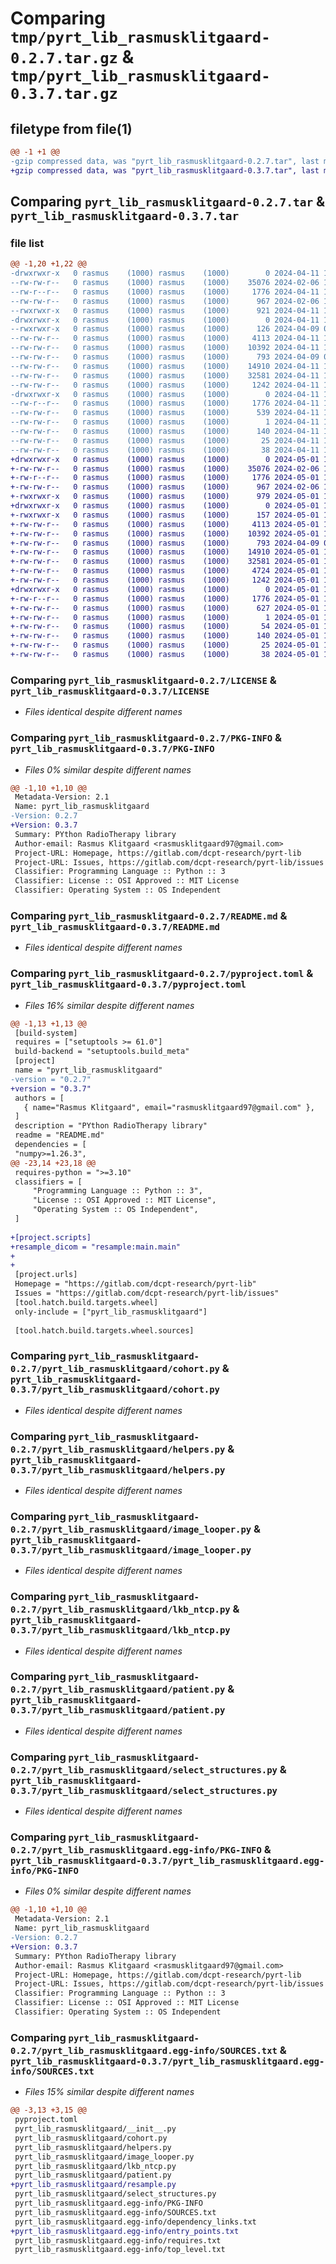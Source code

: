 # Comparing `tmp/pyrt_lib_rasmusklitgaard-0.2.7.tar.gz` & `tmp/pyrt_lib_rasmusklitgaard-0.3.7.tar.gz`

## filetype from file(1)

```diff
@@ -1 +1 @@
-gzip compressed data, was "pyrt_lib_rasmusklitgaard-0.2.7.tar", last modified: Thu Apr 11 12:01:59 2024, max compression
+gzip compressed data, was "pyrt_lib_rasmusklitgaard-0.3.7.tar", last modified: Wed May  1 13:11:22 2024, max compression
```

## Comparing `pyrt_lib_rasmusklitgaard-0.2.7.tar` & `pyrt_lib_rasmusklitgaard-0.3.7.tar`

### file list

```diff
@@ -1,20 +1,22 @@
-drwxrwxr-x   0 rasmus    (1000) rasmus    (1000)        0 2024-04-11 12:01:59.571468 pyrt_lib_rasmusklitgaard-0.2.7/
--rw-rw-r--   0 rasmus    (1000) rasmus    (1000)    35076 2024-02-06 14:03:05.000000 pyrt_lib_rasmusklitgaard-0.2.7/LICENSE
--rw-r--r--   0 rasmus    (1000) rasmus    (1000)     1776 2024-04-11 12:01:59.571468 pyrt_lib_rasmusklitgaard-0.2.7/PKG-INFO
--rw-rw-r--   0 rasmus    (1000) rasmus    (1000)      967 2024-02-06 14:03:05.000000 pyrt_lib_rasmusklitgaard-0.2.7/README.md
--rwxrwxr-x   0 rasmus    (1000) rasmus    (1000)      921 2024-04-11 12:01:54.000000 pyrt_lib_rasmusklitgaard-0.2.7/pyproject.toml
-drwxrwxr-x   0 rasmus    (1000) rasmus    (1000)        0 2024-04-11 12:01:59.571468 pyrt_lib_rasmusklitgaard-0.2.7/pyrt_lib_rasmusklitgaard/
--rwxrwxr-x   0 rasmus    (1000) rasmus    (1000)      126 2024-04-09 08:44:27.000000 pyrt_lib_rasmusklitgaard-0.2.7/pyrt_lib_rasmusklitgaard/__init__.py
--rw-rw-r--   0 rasmus    (1000) rasmus    (1000)     4113 2024-04-11 12:01:57.000000 pyrt_lib_rasmusklitgaard-0.2.7/pyrt_lib_rasmusklitgaard/cohort.py
--rw-rw-r--   0 rasmus    (1000) rasmus    (1000)    10392 2024-04-11 12:01:57.000000 pyrt_lib_rasmusklitgaard-0.2.7/pyrt_lib_rasmusklitgaard/helpers.py
--rw-rw-r--   0 rasmus    (1000) rasmus    (1000)      793 2024-04-09 08:44:14.000000 pyrt_lib_rasmusklitgaard-0.2.7/pyrt_lib_rasmusklitgaard/image_looper.py
--rw-rw-r--   0 rasmus    (1000) rasmus    (1000)    14910 2024-04-11 12:01:57.000000 pyrt_lib_rasmusklitgaard-0.2.7/pyrt_lib_rasmusklitgaard/lkb_ntcp.py
--rw-rw-r--   0 rasmus    (1000) rasmus    (1000)    32581 2024-04-11 12:01:57.000000 pyrt_lib_rasmusklitgaard-0.2.7/pyrt_lib_rasmusklitgaard/patient.py
--rw-rw-r--   0 rasmus    (1000) rasmus    (1000)     1242 2024-04-11 12:01:57.000000 pyrt_lib_rasmusklitgaard-0.2.7/pyrt_lib_rasmusklitgaard/select_structures.py
-drwxrwxr-x   0 rasmus    (1000) rasmus    (1000)        0 2024-04-11 12:01:59.571468 pyrt_lib_rasmusklitgaard-0.2.7/pyrt_lib_rasmusklitgaard.egg-info/
--rw-r--r--   0 rasmus    (1000) rasmus    (1000)     1776 2024-04-11 12:01:59.000000 pyrt_lib_rasmusklitgaard-0.2.7/pyrt_lib_rasmusklitgaard.egg-info/PKG-INFO
--rw-rw-r--   0 rasmus    (1000) rasmus    (1000)      539 2024-04-11 12:01:59.000000 pyrt_lib_rasmusklitgaard-0.2.7/pyrt_lib_rasmusklitgaard.egg-info/SOURCES.txt
--rw-rw-r--   0 rasmus    (1000) rasmus    (1000)        1 2024-04-11 12:01:59.000000 pyrt_lib_rasmusklitgaard-0.2.7/pyrt_lib_rasmusklitgaard.egg-info/dependency_links.txt
--rw-rw-r--   0 rasmus    (1000) rasmus    (1000)      140 2024-04-11 12:01:59.000000 pyrt_lib_rasmusklitgaard-0.2.7/pyrt_lib_rasmusklitgaard.egg-info/requires.txt
--rw-rw-r--   0 rasmus    (1000) rasmus    (1000)       25 2024-04-11 12:01:59.000000 pyrt_lib_rasmusklitgaard-0.2.7/pyrt_lib_rasmusklitgaard.egg-info/top_level.txt
--rw-rw-r--   0 rasmus    (1000) rasmus    (1000)       38 2024-04-11 12:01:59.571468 pyrt_lib_rasmusklitgaard-0.2.7/setup.cfg
+drwxrwxr-x   0 rasmus    (1000) rasmus    (1000)        0 2024-05-01 13:11:22.360443 pyrt_lib_rasmusklitgaard-0.3.7/
+-rw-rw-r--   0 rasmus    (1000) rasmus    (1000)    35076 2024-02-06 14:03:05.000000 pyrt_lib_rasmusklitgaard-0.3.7/LICENSE
+-rw-r--r--   0 rasmus    (1000) rasmus    (1000)     1776 2024-05-01 13:11:22.360443 pyrt_lib_rasmusklitgaard-0.3.7/PKG-INFO
+-rw-rw-r--   0 rasmus    (1000) rasmus    (1000)      967 2024-02-06 14:03:05.000000 pyrt_lib_rasmusklitgaard-0.3.7/README.md
+-rwxrwxr-x   0 rasmus    (1000) rasmus    (1000)      979 2024-05-01 13:11:16.000000 pyrt_lib_rasmusklitgaard-0.3.7/pyproject.toml
+drwxrwxr-x   0 rasmus    (1000) rasmus    (1000)        0 2024-05-01 13:11:22.356443 pyrt_lib_rasmusklitgaard-0.3.7/pyrt_lib_rasmusklitgaard/
+-rwxrwxr-x   0 rasmus    (1000) rasmus    (1000)      157 2024-05-01 12:58:31.000000 pyrt_lib_rasmusklitgaard-0.3.7/pyrt_lib_rasmusklitgaard/__init__.py
+-rw-rw-r--   0 rasmus    (1000) rasmus    (1000)     4113 2024-05-01 13:11:20.000000 pyrt_lib_rasmusklitgaard-0.3.7/pyrt_lib_rasmusklitgaard/cohort.py
+-rw-rw-r--   0 rasmus    (1000) rasmus    (1000)    10392 2024-05-01 13:11:20.000000 pyrt_lib_rasmusklitgaard-0.3.7/pyrt_lib_rasmusklitgaard/helpers.py
+-rw-rw-r--   0 rasmus    (1000) rasmus    (1000)      793 2024-04-09 08:44:14.000000 pyrt_lib_rasmusklitgaard-0.3.7/pyrt_lib_rasmusklitgaard/image_looper.py
+-rw-rw-r--   0 rasmus    (1000) rasmus    (1000)    14910 2024-05-01 13:11:20.000000 pyrt_lib_rasmusklitgaard-0.3.7/pyrt_lib_rasmusklitgaard/lkb_ntcp.py
+-rw-rw-r--   0 rasmus    (1000) rasmus    (1000)    32581 2024-05-01 13:11:20.000000 pyrt_lib_rasmusklitgaard-0.3.7/pyrt_lib_rasmusklitgaard/patient.py
+-rw-rw-r--   0 rasmus    (1000) rasmus    (1000)     4724 2024-05-01 13:11:20.000000 pyrt_lib_rasmusklitgaard-0.3.7/pyrt_lib_rasmusklitgaard/resample.py
+-rw-rw-r--   0 rasmus    (1000) rasmus    (1000)     1242 2024-05-01 13:11:20.000000 pyrt_lib_rasmusklitgaard-0.3.7/pyrt_lib_rasmusklitgaard/select_structures.py
+drwxrwxr-x   0 rasmus    (1000) rasmus    (1000)        0 2024-05-01 13:11:22.360443 pyrt_lib_rasmusklitgaard-0.3.7/pyrt_lib_rasmusklitgaard.egg-info/
+-rw-r--r--   0 rasmus    (1000) rasmus    (1000)     1776 2024-05-01 13:11:22.000000 pyrt_lib_rasmusklitgaard-0.3.7/pyrt_lib_rasmusklitgaard.egg-info/PKG-INFO
+-rw-rw-r--   0 rasmus    (1000) rasmus    (1000)      627 2024-05-01 13:11:22.000000 pyrt_lib_rasmusklitgaard-0.3.7/pyrt_lib_rasmusklitgaard.egg-info/SOURCES.txt
+-rw-rw-r--   0 rasmus    (1000) rasmus    (1000)        1 2024-05-01 13:11:22.000000 pyrt_lib_rasmusklitgaard-0.3.7/pyrt_lib_rasmusklitgaard.egg-info/dependency_links.txt
+-rw-rw-r--   0 rasmus    (1000) rasmus    (1000)       54 2024-05-01 13:11:22.000000 pyrt_lib_rasmusklitgaard-0.3.7/pyrt_lib_rasmusklitgaard.egg-info/entry_points.txt
+-rw-rw-r--   0 rasmus    (1000) rasmus    (1000)      140 2024-05-01 13:11:22.000000 pyrt_lib_rasmusklitgaard-0.3.7/pyrt_lib_rasmusklitgaard.egg-info/requires.txt
+-rw-rw-r--   0 rasmus    (1000) rasmus    (1000)       25 2024-05-01 13:11:22.000000 pyrt_lib_rasmusklitgaard-0.3.7/pyrt_lib_rasmusklitgaard.egg-info/top_level.txt
+-rw-rw-r--   0 rasmus    (1000) rasmus    (1000)       38 2024-05-01 13:11:22.360443 pyrt_lib_rasmusklitgaard-0.3.7/setup.cfg
```

### Comparing `pyrt_lib_rasmusklitgaard-0.2.7/LICENSE` & `pyrt_lib_rasmusklitgaard-0.3.7/LICENSE`

 * *Files identical despite different names*

### Comparing `pyrt_lib_rasmusklitgaard-0.2.7/PKG-INFO` & `pyrt_lib_rasmusklitgaard-0.3.7/PKG-INFO`

 * *Files 0% similar despite different names*

```diff
@@ -1,10 +1,10 @@
 Metadata-Version: 2.1
 Name: pyrt_lib_rasmusklitgaard
-Version: 0.2.7
+Version: 0.3.7
 Summary: PYthon RadioTherapy library
 Author-email: Rasmus Klitgaard <rasmusklitgaard97@gmail.com>
 Project-URL: Homepage, https://gitlab.com/dcpt-research/pyrt-lib
 Project-URL: Issues, https://gitlab.com/dcpt-research/pyrt-lib/issues
 Classifier: Programming Language :: Python :: 3
 Classifier: License :: OSI Approved :: MIT License
 Classifier: Operating System :: OS Independent
```

### Comparing `pyrt_lib_rasmusklitgaard-0.2.7/README.md` & `pyrt_lib_rasmusklitgaard-0.3.7/README.md`

 * *Files identical despite different names*

### Comparing `pyrt_lib_rasmusklitgaard-0.2.7/pyproject.toml` & `pyrt_lib_rasmusklitgaard-0.3.7/pyproject.toml`

 * *Files 16% similar despite different names*

```diff
@@ -1,13 +1,13 @@
 [build-system]
 requires = ["setuptools >= 61.0"]
 build-backend = "setuptools.build_meta"
 [project]
 name = "pyrt_lib_rasmusklitgaard"
-version = "0.2.7"
+version = "0.3.7"
 authors = [
   { name="Rasmus Klitgaard", email="rasmusklitgaard97@gmail.com" },
 ]
 description = "PYthon RadioTherapy library"
 readme = "README.md"
 dependencies = [
 "numpy>=1.26.3",
@@ -23,14 +23,18 @@
 requires-python = ">=3.10"
 classifiers = [
     "Programming Language :: Python :: 3",
     "License :: OSI Approved :: MIT License",
     "Operating System :: OS Independent",
 ]
 
+[project.scripts]
+resample_dicom = "resample:main.main"
+
+
 [project.urls]
 Homepage = "https://gitlab.com/dcpt-research/pyrt-lib"
 Issues = "https://gitlab.com/dcpt-research/pyrt-lib/issues"
 [tool.hatch.build.targets.wheel]
 only-include = ["pyrt_lib_rasmusklitgaard"]
 
 [tool.hatch.build.targets.wheel.sources]
```

### Comparing `pyrt_lib_rasmusklitgaard-0.2.7/pyrt_lib_rasmusklitgaard/cohort.py` & `pyrt_lib_rasmusklitgaard-0.3.7/pyrt_lib_rasmusklitgaard/cohort.py`

 * *Files identical despite different names*

### Comparing `pyrt_lib_rasmusklitgaard-0.2.7/pyrt_lib_rasmusklitgaard/helpers.py` & `pyrt_lib_rasmusklitgaard-0.3.7/pyrt_lib_rasmusklitgaard/helpers.py`

 * *Files identical despite different names*

### Comparing `pyrt_lib_rasmusklitgaard-0.2.7/pyrt_lib_rasmusklitgaard/image_looper.py` & `pyrt_lib_rasmusklitgaard-0.3.7/pyrt_lib_rasmusklitgaard/image_looper.py`

 * *Files identical despite different names*

### Comparing `pyrt_lib_rasmusklitgaard-0.2.7/pyrt_lib_rasmusklitgaard/lkb_ntcp.py` & `pyrt_lib_rasmusklitgaard-0.3.7/pyrt_lib_rasmusklitgaard/lkb_ntcp.py`

 * *Files identical despite different names*

### Comparing `pyrt_lib_rasmusklitgaard-0.2.7/pyrt_lib_rasmusklitgaard/patient.py` & `pyrt_lib_rasmusklitgaard-0.3.7/pyrt_lib_rasmusklitgaard/patient.py`

 * *Files identical despite different names*

### Comparing `pyrt_lib_rasmusklitgaard-0.2.7/pyrt_lib_rasmusklitgaard/select_structures.py` & `pyrt_lib_rasmusklitgaard-0.3.7/pyrt_lib_rasmusklitgaard/select_structures.py`

 * *Files identical despite different names*

### Comparing `pyrt_lib_rasmusklitgaard-0.2.7/pyrt_lib_rasmusklitgaard.egg-info/PKG-INFO` & `pyrt_lib_rasmusklitgaard-0.3.7/pyrt_lib_rasmusklitgaard.egg-info/PKG-INFO`

 * *Files 0% similar despite different names*

```diff
@@ -1,10 +1,10 @@
 Metadata-Version: 2.1
 Name: pyrt_lib_rasmusklitgaard
-Version: 0.2.7
+Version: 0.3.7
 Summary: PYthon RadioTherapy library
 Author-email: Rasmus Klitgaard <rasmusklitgaard97@gmail.com>
 Project-URL: Homepage, https://gitlab.com/dcpt-research/pyrt-lib
 Project-URL: Issues, https://gitlab.com/dcpt-research/pyrt-lib/issues
 Classifier: Programming Language :: Python :: 3
 Classifier: License :: OSI Approved :: MIT License
 Classifier: Operating System :: OS Independent
```

### Comparing `pyrt_lib_rasmusklitgaard-0.2.7/pyrt_lib_rasmusklitgaard.egg-info/SOURCES.txt` & `pyrt_lib_rasmusklitgaard-0.3.7/pyrt_lib_rasmusklitgaard.egg-info/SOURCES.txt`

 * *Files 15% similar despite different names*

```diff
@@ -3,13 +3,15 @@
 pyproject.toml
 pyrt_lib_rasmusklitgaard/__init__.py
 pyrt_lib_rasmusklitgaard/cohort.py
 pyrt_lib_rasmusklitgaard/helpers.py
 pyrt_lib_rasmusklitgaard/image_looper.py
 pyrt_lib_rasmusklitgaard/lkb_ntcp.py
 pyrt_lib_rasmusklitgaard/patient.py
+pyrt_lib_rasmusklitgaard/resample.py
 pyrt_lib_rasmusklitgaard/select_structures.py
 pyrt_lib_rasmusklitgaard.egg-info/PKG-INFO
 pyrt_lib_rasmusklitgaard.egg-info/SOURCES.txt
 pyrt_lib_rasmusklitgaard.egg-info/dependency_links.txt
+pyrt_lib_rasmusklitgaard.egg-info/entry_points.txt
 pyrt_lib_rasmusklitgaard.egg-info/requires.txt
 pyrt_lib_rasmusklitgaard.egg-info/top_level.txt
```

